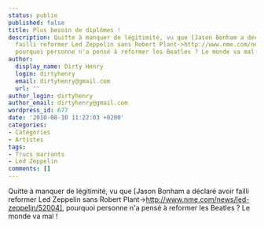 ```yaml
---
status: publie
published: false
title: Plus besoin de diplômes !
description: Quitte à manquer de légitimité, vu que [Jason Bonham a déclaré avoir
  failli reformer Led Zeppelin sans Robert Plant->http://www.nme.com/news/led-zeppelin/52004],
  pourquoi personne n'a pensé à reformer les Beatles ? Le monde va mal !
author:
  display_name: Dirty Henry
  login: dirtyhenry
  email: dirtyhenry@gmail.com
  url: ''
author_login: dirtyhenry
author_email: dirtyhenry@gmail.com
wordpress_id: 677
date: '2010-08-10 11:22:03 +0200'
categories:
- Catégories
- Artistes
tags:
- Trucs marrants
- Led Zeppelin
comments: []
---
```

Quitte à manquer de légitimité, vu que [Jason Bonham a déclaré avoir failli reformer Led Zeppelin sans Robert Plant->http://www.nme.com/news/led-zeppelin/52004], pourquoi personne n'a pensé à reformer les Beatles ? Le monde va mal !
